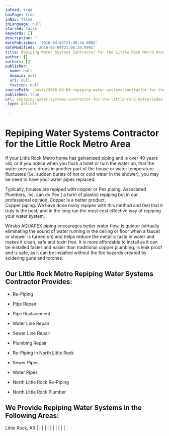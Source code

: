```yaml
---
inFeed: true
hasPage: true
inNav: false
inLanguage: null
starred: false
keywords: []
description: ''
datePublished: '2016-03-04T21:08:44.880Z'
dateModified: '2016-03-04T21:08:24.999Z'
title: Repiping Water Systems Contractor for the Little Rock Metro Area
author: []
authors: []
publisher:
  name: null
  domain: null
  url: null
  favicon: null
sourcePath: _posts/2016-03-04-repiping-water-systems-contractor-for-the-little-rock-metro.md
published: true
url: repiping-water-systems-contractor-for-the-little-rock-metro/index.html
_type: Article

---
```

# Repiping Water Systems Contractor for the Little Rock Metro Area

If your Little Rock Metro home has galvanized piping and is over 40 years old, or if you notice when you flush a toilet or turn the water on, that the water pressure drops in another part of the house or water temperature fluctuates (i.e. sudden bursts of hot or cold water in the shower), you may be need to have your water pipes replaced.

Typically, houses are repiped with copper or Pex piping. Associated Plumbers, Inc. can do Pex ( a form of plastic) repiping but in our professional opinion, Copper is a better product.  
Copper piping. We have done many repipes with this method and feel that it truly is the best, and in the long run the most cost effective way of repiping your water system. 

Wirsbo AQUAPEX piping encourages better water flow, is quieter (virtually eliminating the sound of water running in the ceiling or floor when a faucet or shower is turned on) and helps reduce the metallic taste in water and makes it clean, safe and toxin free. It is more affordable to install as it can be installed faster and easier than traditional copper plumbing, is leak proof and is safe, as it can be installed without the fire hazards created by soldering guns and torches.

## Our Little Rock Metro Repiping Water Systems Contractor Provides:

* Re-Piping
* Pipe Repair
* Pipe Replacement

* Water Line Repair
* Sewer Line Repair
* Plumbing Repair
* Re-Piping in North Little Rock

* Sewer Pipes
* Water Pipes
* North Little Rock Re-Piping
* North Little Rock Plumber

## We Provide Repiping Water Systems in the Following Areas:

Little Rock, AR |  |  |  |  |  |  |  |  |  |  |